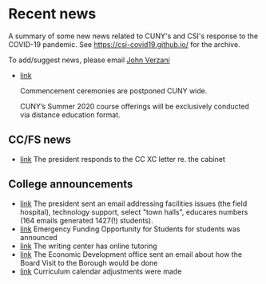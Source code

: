 # Recent news

A summary of some new news related to CUNY's and CSI's response to the COVID-19 pandemic. See https://csi-covid19.github.io/ for the archive.

To add/suggest news, please email [John Verzani](mailto:jverzani@gmail.com)


* [link](/CUNY/4-3-Chancellor-email) 

    Commencement ceremonies are postponed CUNY wide. 


    CUNY’s Summer 2020 course offerings will be exclusively conducted via distance education format.



## CC/FS news

* [link](/CCFS/4-2-president-responds) The president responds to the CC XC letter re. the cabinet

## College announcements


* [link](/College/4-3-president-email) The president sent an email addressing facilities issues (the field hospital), technology support, select "town halls", educares numbers (164 emails generated 1427(!) students).
* [link](/College/4-2-funding-students) Emergency Funding Opportunity for Students   for students  was announced
* [link](/College/4-2-writing) The writing center has online tutoring
* [link](/College/4-2-economic-development) The Economic Development office sent an email about how the Board Visit to the Borough  would be done
* [link](/College/4-2-curriculum-calendar) Curriculum   calendar adjustments  were made
